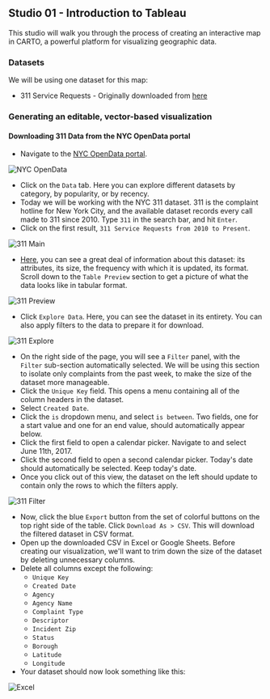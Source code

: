 ## Studio 01 - Introduction to Tableau

This studio will walk you through the process of creating an interactive map in CARTO, a powerful platform for visualizing geographic data. 

### Datasets

We will be using one dataset for this map:

* 311 Service Requests - Originally downloaded from [here](https://data.cityofnewyork.us/Social-Services/311-Service-Requests-from-2010-to-Present/erm2-nwe9/data)

### Generating an editable, vector-based visualization
#### Downloading 311 Data from the NYC OpenData portal

* Navigate to the [NYC OpenData portal](https://opendata.cityofnewyork.us/).

![NYC OpenData](https://github.com/emilyfuhrman/datavis_design/blob/master/2017_Fall/Studios/Images/01/01_NYC_OpenData_Home.png)

* Click on the `Data` tab. Here you can explore different datasets by category, by popularity, or by recency. 
* Today we will be working with the NYC 311 dataset. 311 is the complaint hotline for New York City, and the available dataset records every call made to 311 since 2010. Type `311` in the search bar, and hit `Enter`. 
* Click on the first result, `311 Service Requests from 2010 to Present`.

![311 Main](https://github.com/emilyfuhrman/datavis_design/blob/master/2017_Fall/Studios/Images/01/02_311_Main.png)

* [Here](https://data.cityofnewyork.us/Social-Services/311-Service-Requests-from-2010-to-Present/erm2-nwe9), you can see a great deal of information about this dataset: its attributes, its size, the frequency with which it is updated, its format. Scroll down to the `Table Preview` section to get a picture of what the data looks like in tabular format.

![311 Preview](https://github.com/emilyfuhrman/datavis_design/blob/master/2017_Fall/Studios/Images/01/03_311_Preview.png)

* Click `Explore Data`. Here, you can see the dataset in its entirety. You can also apply filters to the data to prepare it for download.

![311 Explore](https://github.com/emilyfuhrman/datavis_design/blob/master/2017_Fall/Studios/Images/01/04_311_Explore.png)

* On the right side of the page, you will see a `Filter` panel, with the `Filter` sub-section automatically selected. We will be using this section to isolate only complaints from the past week, to make the size of the dataset more manageable.
* Click the `Unique Key` field. This opens a menu containing all of the column headers in the dataset. 
* Select `Created Date`.
* Click the `is` dropdown menu, and select `is between`. Two fields, one for a start value and one for an end value, should automatically appear below.
* Click the first field to open a calendar picker. Navigate to and select June 11th, 2017.
* Click the second field to open a second calendar picker. Today's date should automatically be selected. Keep today's date.
* Once you click out of this view, the dataset on the left should update to contain only the rows to which the filters apply.

![311 Filter](https://github.com/emilyfuhrman/datavis_design/blob/master/2017_Fall/Studios/Images/01/05_311_Filter_Date.png)

* Now, click the blue `Export` button from the set of colorful buttons on the top right side of the table. Click `Download As > CSV`. This will download the filtered dataset in CSV format.
* Open up the downloaded CSV in Excel or Google Sheets. Before creating our visualization, we'll want to trim down the size of the dataset by deleting unnecessary columns.
* Delete all columns except the following:
	* `Unique Key`
	* `Created Date`
	* `Agency`
	* `Agency Name`
	* `Complaint Type`
	* `Descriptor`
	* `Incident Zip`
	* `Status`
	* `Borough`
	* `Latitude`
	* `Longitude`
* Your dataset should now look something like this:

![Excel](https://github.com/emilyfuhrman/datavis_design/blob/master/2017_Fall/Studios/Images/01/06_Excel.png)

